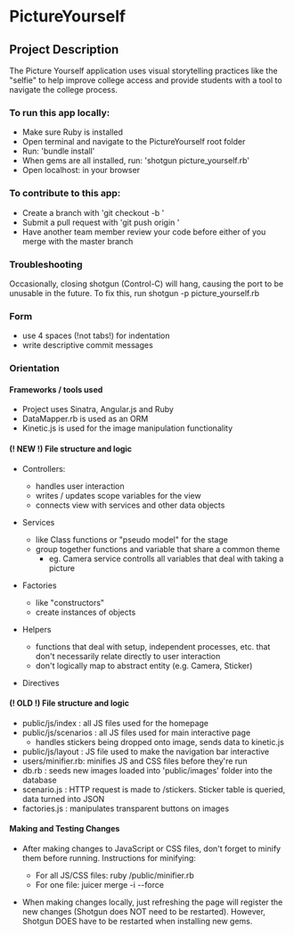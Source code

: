PictureYourself
===============

## Project Description
The Picture Yourself application uses visual storytelling practices like the "selfie" to help improve college access and provide students with a tool to navigate the college process. 

### To run this app locally: 

- Make sure Ruby is installed 
- Open terminal and navigate to the PictureYourself root folder
- Run: 'bundle install'
- When gems are all installed, run: 'shotgun picture_yourself.rb'
- Open localhost: <port number given in terminal> in your browser

### To contribute to this app:

- Create a branch with 'git checkout -b <name of branch>'
- Submit a pull request with 'git push origin <name of branch>'
- Have another team member review your code before either of you merge with the master branch

### Troubleshooting
Occasionally, closing shotgun (Control-C) will hang, causing the port to be unusable in the future.
To fix this, run shotgun -p <port number> picture_yourself.rb

### Form
- use 4 spaces (!not tabs!) for indentation
- write descriptive commit messages

### Orientation

#### Frameworks / tools used
  - Project uses Sinatra, Angular.js and Ruby
  - DataMapper.rb is used as an ORM
  - Kinetic.js is used for the image manipulation functionality


#### (! NEW !) File structure and logic
 
  - Controllers:
    - handles user interaction
    - writes / updates scope variables for the view
    - connects view with services and other data objects
    
  - Services
    - like Class functions or "pseudo model" for the stage
    - group together functions and variable that share a common theme
        - eg. Camera service controlls all variables that deal with taking a picture
  
  - Factories
    - like "constructors"
    - create instances of objects
  
  - Helpers
    - functions that deal with setup, independent processes, etc. that don't necessarily relate directly to user interaction
    - don't logically map to abstract entity (e.g. Camera, Sticker)
  
  - Directives
  

#### (! OLD !) File structure and logic

  - public/js/index  : all JS files used for the homepage
  - public/js/scenarios : all JS files used for main interactive page
      - handles stickers being dropped onto image, sends data to kinetic.js   
  - public/js/layout : JS file used to make the navigation bar interactive
  - users/minifier.rb: minifies JS and CSS files before they're run 
  - db.rb : seeds new images loaded into 'public/images' folder into the database
  - scenario.js : HTTP request is made to /stickers. Sticker table is queried, data turned into JSON
  - factories.js : manipulates transparent buttons on images
  
#### Making and Testing Changes

- After making changes to JavaScript or CSS files, don't forget to minify them before running. Instructions for minifying:
    - For all JS/CSS files: ruby /public/minifier.rb
    - For one file: juicer merge -i <name of file> --force 


- When making changes locally, just refreshing the page will register the new changes (Shotgun does NOT need to be restarted). However, Shotgun DOES have to be restarted when installing new gems.
